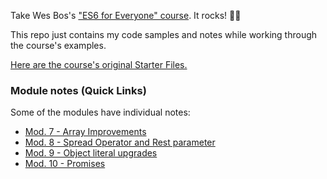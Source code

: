 Take Wes Bos's ["ES6 for Everyone" course](https://es6.io/). It rocks! 🤘🏻

This repo just contains my code samples and notes while working through the course's examples.

[Here are the course's original Starter Files.](https://github.com/wesbos/es6.io)

### Module notes (Quick Links)

Some of the modules have individual notes:
* [Mod. 7 - Array Improvements](https://github.com/colorful-tones/es6-learnings/blob/master/07%20-%20An%20Array%20of%20Array%20Improvements/readme.md)
* [Mod. 8 - Spread Operator and Rest parameter](https://github.com/colorful-tones/es6-learnings/blob/master/08%20-%20Say%20Hello%20to%20...Spread%20and%20...Rest/readme.md)
* [Mod. 9 - Object literal upgrades](https://github.com/colorful-tones/es6-learnings/blob/master/09%20-%20Object%20Literal%20Upgrades/readme.md)
* [Mod. 10 - Promises](https://github.com/colorful-tones/es6-learnings/blob/master/10%20-%20Promises/readme.md)
